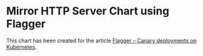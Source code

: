 # Mirror HTTP Server Chart using Flagger

This chart has been created for the article [Flagger – Canary deployments on Kubernetes](https://blog.fabianpiau.com/en/2020/05/19/flagger-canary-deployments-on-kubernetes/).
